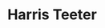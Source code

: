 ---
title: "Harris Teeter"
url: /winston-salem/harris-teeter-robinhood-village-drive/
shop: Supermarkt
---